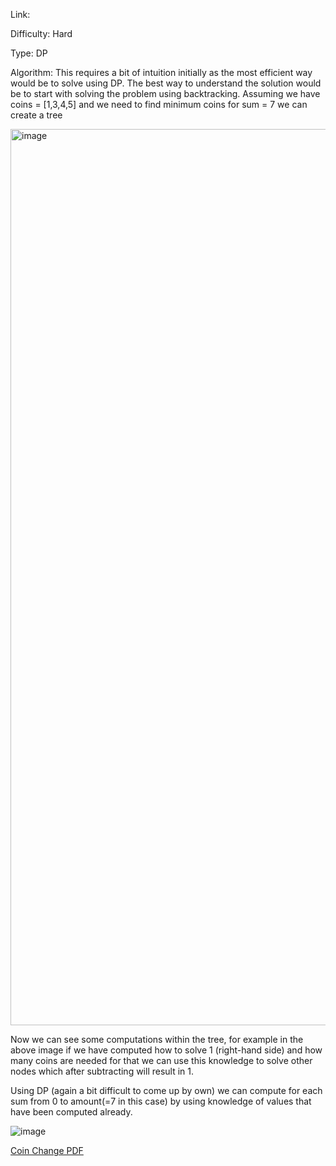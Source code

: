 Link: 

Difficulty: Hard

Type: DP

Algorithm: This requires a bit of intuition initially as the most efficient way would be to solve using DP. The best way to understand the solution would be to start with solving the problem using backtracking. 
Assuming we have coins = [1,3,4,5] and we need to find minimum coins for sum = 7 we can create a tree 

<img width="1434" alt="image" src="https://github.com/user-attachments/assets/5b471dbd-8949-41ca-9f23-df6381de277e" />

Now we can see some computations within the tree, for example in the above image if we have computed how to solve 1 (right-hand side) and how many coins are needed for that we can use this knowledge to solve other nodes which after subtracting will result in 1. 

Using DP (again a bit difficult to come up by own) we can compute for each sum from 0 to amount(=7 in this case) by using knowledge of values that have been computed already.

![image](https://github.com/user-attachments/assets/437c5600-cbd0-4d47-aaa7-737d51bf7683)

[Coin Change PDF](322.pdf)

